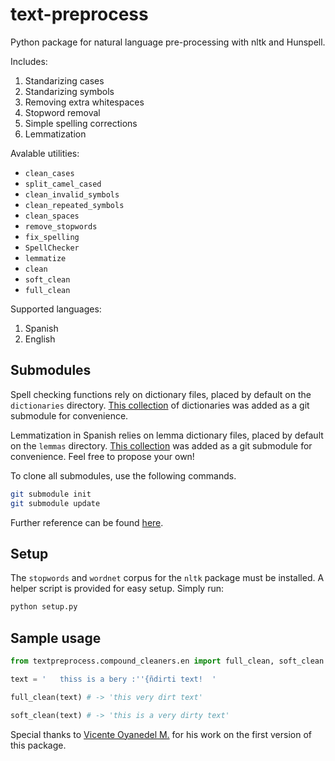 # text-preprocess

Python package for natural language pre-processing with nltk and Hunspell.

Includes:

1. Standarizing cases
2. Standarizing symbols
3. Removing extra whitespaces
4. Stopword removal
5. Simple spelling corrections
6. Lemmatization

Avalable utilities:

* `clean_cases`
* `split_camel_cased`
* `clean_invalid_symbols`
* `clean_repeated_symbols`
* `clean_spaces`
* `remove_stopwords`
* `fix_spelling`
* `SpellChecker`
* `lemmatize`
* `clean`
* `soft_clean`
* `full_clean`

Supported languages:

1. Spanish
2. English

## Submodules

Spell checking functions rely on dictionary files, placed by default on the `dictionaries` directory. [This collection](https://github.com/wooorm/dictionaries) of dictionaries was added as a git submodule for convenience.

Lemmatization in Spanish relies on lemma dictionary files, placed by default on the `lemmas` directory. [This collection](https://github.com/fcoclavero/lemmas) was added as a git submodule for convenience. Feel free to propose your own!

To clone all submodules, use the following commands.

```bash
git submodule init
git submodule update
```

Further reference can be found [here](https://git-scm.com/book/en/v2/Git-Tools-Submodules).

## Setup

The `stopwords` and `wordnet` corpus for the `nltk` package must be installed. A helper script is provided for easy setup. Simply run:

```bash
python setup.py
```

## Sample usage

```python
from textpreprocess.compound_cleaners.en import full_clean, soft_clean

text = '   thiss is a bery :''{ñdirti text!  '

full_clean(text) # -> 'this very dirt text'

soft_clean(text) # -> 'this is a very dirty text'
```

Special thanks to [Vicente Oyanedel M.](https://github.com/vichoko) for his work on the first version of this package.
